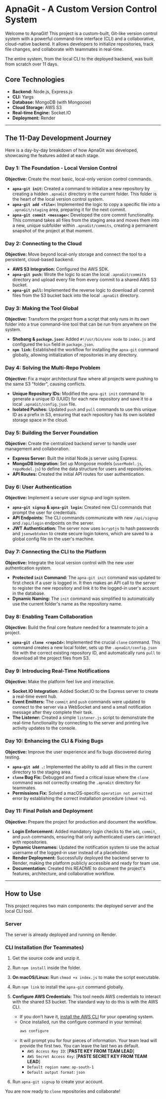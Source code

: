 # ApnaGit - A Custom Version Control System

Welcome to ApnaGit! This project is a custom-built, Git-like version control system with a powerful command-line interface (CLI) and a collaborative, cloud-native backend. It allows developers to initialize repositories, track file changes, and collaborate with teammates in real-time.

The entire system, from the local CLI to the deployed backend, was built from scratch over 11 days.

## Core Technologies

- **Backend:** Node.js, Express.js
- **CLI:** Yargs
- **Database:** MongoDB (with Mongoose)
- **Cloud Storage:** AWS S3
- **Real-time Engine:** Socket.IO
- **Deployment:** Render

---

## The 11-Day Development Journey

Here is a day-by-day breakdown of how ApnaGit was developed, showcasing the features added at each stage.

### **Day 1: The Foundation - Local Version Control**

**Objective:** Create the most basic, local-only version control commands.

- **`apna-git init`:** Created a command to initialize a new repository by creating a hidden `.apnaGit` directory in the current folder. This folder is the heart of the local version control system.
- **`apna-git add <file>`:** Implemented the logic to copy a specific file into a `.apnaGit/staging` area, preparing it for the next commit.
- **`apna-git commit <message>`:** Developed the core commit functionality. This command takes all files from the staging area and moves them into a new, unique subfolder within `.apnaGit/commits`, creating a permanent snapshot of the project at that moment.

### **Day 2: Connecting to the Cloud**

**Objective:** Move beyond local-only storage and connect the tool to a persistent, cloud-based backend.

- **AWS S3 Integration:** Configured the AWS SDK.
- **`apna-git push`:** Wrote the logic to scan the local `.apnaGit/commits` directory and upload every file from every commit to a shared AWS S3 bucket.
- **`apna-git pull`:** Implemented the reverse logic to download all commit files from the S3 bucket back into the local `.apnaGit` directory.

### **Day 3: Making the Tool Global**

**Objective:** Transform the project from a script that only runs in its own folder into a true command-line tool that can be run from anywhere on the system.

- **Shebang & `package.json`:** Added `#!/usr/bin/env node` to `index.js` and configured the `bin` field in `package.json`.
- **`npm link`:** Established the workflow for installing the `apna-git` command globally, allowing initialization of repositories in any directory.

### **Day 4: Solving the Multi-Repo Problem**

**Objective:** Fix a major architectural flaw where all projects were pushing to the same S3 "folder", causing conflicts.

- **Unique Repository IDs:** Modified the `apna-git init` command to generate a unique ID (UUID) for each new repository and save it to a local `.apnaGit/config.json` file.
- **Isolated Pushes:** Updated `push` and `pull` commands to use this unique ID as a prefix in S3, ensuring that each repository has its own isolated storage space in the cloud.

### **Day 5: Building the Server Foundation**

**Objective:** Create the centralized backend server to handle user management and collaboration.

- **Express Server:** Built the initial Node.js server using Express.
- **MongoDB Integration:** Set up Mongoose models (`userModel.js`, `repoModel.js`) to define the data structure for users and repositories.
- **API Routes:** Created the initial API routes for user authentication.

### **Day 6: User Authentication**

**Objective:** Implement a secure user signup and login system.

- **`apna-git signup` & `apna-git login`:** Created new CLI commands that prompt the user for credentials.
- **API Endpoints:** The CLI commands communicate with new `/api/signup` and `/api/login` endpoints on the server.
- **JWT Authentication:** The server now uses `bcryptjs` to hash passwords and `jsonwebtoken` to create secure login tokens, which are saved to a global config file on the user's machine.

### **Day 7: Connecting the CLI to the Platform**

**Objective:** Integrate the local version control with the new user authentication system.

- **Protected `init` Command:** The `apna-git init` command was updated to first check if a user is logged in. It then makes an API call to the server to register the new repository and link it to the logged-in user's account in the database.
- **Dynamic Naming:** The `init` command was simplified to automatically use the current folder's name as the repository name.

### **Day 8: Enabling Team Collaboration**

**Objective:** Build the final core feature needed for a teammate to join a project.

- **`apna-git clone <repoId>`:** Implemented the crucial `clone` command. This command creates a new local folder, sets up the `.apnaGit/config.json` file with the correct existing repository ID, and automatically runs `pull` to download all the project files from S3.

### **Day 9: Introducing Real-Time Notifications**

**Objective:** Make the platform feel live and interactive.

- **Socket.IO Integration:** Added Socket.IO to the Express server to create a real-time event hub.
- **Event Emitters:** The `commit` and `push` commands were updated to connect to the server via a WebSocket and send a small notification message after they complete their task.
- **The Listener:** Created a simple `listener.js` script to demonstrate the real-time functionality by connecting to the server and printing live activity updates to the console.

### **Day 10: Enhancing the CLI & Fixing Bugs**

**Objective:** Improve the user experience and fix bugs discovered during testing.

- **`apna-git add .`:** Implemented the ability to add all files in the current directory to the staging area.
- **`clone` Bug Fix:** Debugged and fixed a critical issue where the `clone` command was not correctly creating the `.apnaGit` directory for teammates.
- **Permissions Fix:** Solved a macOS-specific `operation not permitted` error by establishing the correct installation procedure (`chmod +x`).

### **Day 11: Final Polish and Deployment**

**Objective:** Prepare the project for production and document the workflow.

- **Login Enforcement:** Added mandatory login checks to the `add`, `commit`, and `push` commands, ensuring that only authenticated users can interact with repositories.
- **Dynamic Usernames:** Updated the notification system to use the actual username of the logged-in user instead of a placeholder.
- **Render Deployment:** Successfully deployed the backend server to Render, making the platform publicly accessible and ready for team use.
- **Documentation:** Created this README to document the project's features, architecture, and collaborative workflow.

---

## How to Use

This project requires two main components: the deployed server and the local CLI tool.

### Server

The server is already deployed and running on Render.

### CLI Installation (for Teammates)

1.  Get the source code and unzip it.

2.  Run `npm install` inside the folder.

3.  **On macOS/Linux:** Run `chmod +x index.js` to make the script executable.

4.  Run `npm link` to install the `apna-git` command globally.

5.  **Configure AWS Credentials:** This tool needs AWS credentials to interact with the shared S3 bucket. The standard way to do this is with the AWS CLI.
    - If you don't have it, [install the AWS CLI](https://docs.aws.amazon.com/cli/latest/userguide/getting-started-install.html) for your operating system.
    - Once installed, run the configure command in your terminal:
      ```bash
      aws configure
      ```
    - It will prompt you for four pieces of information. Your team lead will provide the first two. You can leave the last two as default.
      - `AWS Access Key ID`: [**PASTE KEY FROM TEAM LEAD**]
      - `AWS Secret Access Key`: [**PASTE SECRET KEY FROM TEAM LEAD**]
      - `Default region name`: `ap-south-1`
      - `Default output format`: `json`

6.  Run `apna-git signup` to create your account.

You are now ready to `clone` repositories and collaborate!
